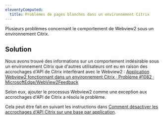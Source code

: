 ```yaml
---
eleventyComputed:
  title: Problèmes de pages blanches dans un environnement Citrix
---
```

Plusieurs problèmes concernant le comportement de Webview2 sous un environnement Citrix.
## Solution
Nous avons trouvé des informations sur un comportement indésirable sous un environnement Citrix que d'autres utilisateurs ont eu en raison des accrochages d'API de Citrix interférant avec le Webview2 : [Application Webview2 fonctionnant dans un environnement Citrix · Problème #1082 · MicrosoftEdge/WebView2Feedback](https://github.com/MicrosoftEdge/WebView2Feedback/issues/1082)  

Selon eux, ajouter le processus Webview2 comme une exception aux accrochages d'API de Citrix a résolu le problème.  

Cela peut être fait en suivant les instructions dans [Comment désactiver les accrochages d'API Citrix sur une base par application](https://support.citrix.com/article/CTX107825).
